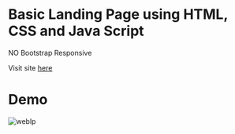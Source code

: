 # Basic Landing Page using HTML, CSS and Java Script
NO Bootstrap
Responsive

Visit site [here](https://eloquent-goodall-d84b33.netlify.app/)


# Demo
![weblp](https://user-images.githubusercontent.com/58333964/96118929-83214b00-0eec-11eb-9bba-b84d1e50f9bf.gif)
